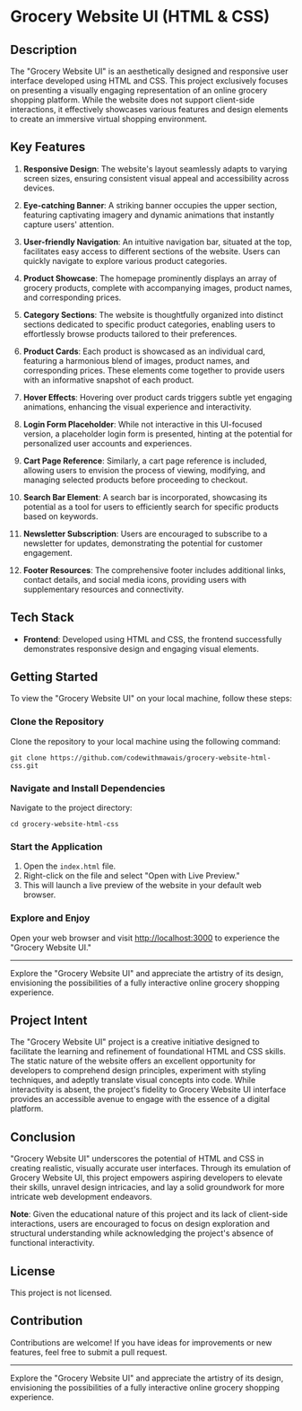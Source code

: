 # Grocery Website UI (HTML & CSS)

## Description

The "Grocery Website UI" is an aesthetically designed and responsive user interface developed using HTML and CSS. This project exclusively focuses on presenting a visually engaging representation of an online grocery shopping platform. While the website does not support client-side interactions, it effectively showcases various features and design elements to create an immersive virtual shopping environment.

## Key Features

1. **Responsive Design**: The website's layout seamlessly adapts to varying screen sizes, ensuring consistent visual appeal and accessibility across devices.

2. **Eye-catching Banner**: A striking banner occupies the upper section, featuring captivating imagery and dynamic animations that instantly capture users' attention.

3. **User-friendly Navigation**: An intuitive navigation bar, situated at the top, facilitates easy access to different sections of the website. Users can quickly navigate to explore various product categories.

4. **Product Showcase**: The homepage prominently displays an array of grocery products, complete with accompanying images, product names, and corresponding prices.

5. **Category Sections**: The website is thoughtfully organized into distinct sections dedicated to specific product categories, enabling users to effortlessly browse products tailored to their preferences.

6. **Product Cards**: Each product is showcased as an individual card, featuring a harmonious blend of images, product names, and corresponding prices. These elements come together to provide users with an informative snapshot of each product.

7. **Hover Effects**: Hovering over product cards triggers subtle yet engaging animations, enhancing the visual experience and interactivity.

8. **Login Form Placeholder**: While not interactive in this UI-focused version, a placeholder login form is presented, hinting at the potential for personalized user accounts and experiences.

9. **Cart Page Reference**: Similarly, a cart page reference is included, allowing users to envision the process of viewing, modifying, and managing selected products before proceeding to checkout.

10. **Search Bar Element**: A search bar is incorporated, showcasing its potential as a tool for users to efficiently search for specific products based on keywords.

11. **Newsletter Subscription**: Users are encouraged to subscribe to a newsletter for updates, demonstrating the potential for customer engagement.

12. **Footer Resources**: The comprehensive footer includes additional links, contact details, and social media icons, providing users with supplementary resources and connectivity.

## Tech Stack

- **Frontend**: Developed using HTML and CSS, the frontend successfully demonstrates responsive design and engaging visual elements.

## Getting Started

To view the "Grocery Website UI" on your local machine, follow these steps:

### Clone the Repository

Clone the repository to your local machine using the following command:

```
git clone https://github.com/codewithmawais/grocery-website-html-css.git
```

### Navigate and Install Dependencies

Navigate to the project directory:

```
cd grocery-website-html-css
```

### Start the Application

1. Open the `index.html` file.
2. Right-click on the file and select "Open with Live Preview."
3. This will launch a live preview of the website in your default web browser.

### Explore and Enjoy

Open your web browser and visit [http://localhost:3000](http://localhost:3000) to experience the "Grocery Website UI."

---

Explore the "Grocery Website UI" and appreciate the artistry of its design, envisioning the possibilities of a fully interactive online grocery shopping experience.

## Project Intent

The "Grocery Website UI" project is a creative initiative designed to facilitate the learning and refinement of foundational HTML and CSS skills. The static nature of the website offers an excellent opportunity for developers to comprehend design principles, experiment with styling techniques, and adeptly translate visual concepts into code. While interactivity is absent, the project's fidelity to Grocery Website UI interface provides an accessible avenue to engage with the essence of a digital platform.

## Conclusion

"Grocery Website UI" underscores the potential of HTML and CSS in creating realistic, visually accurate user interfaces. Through its emulation of Grocery Website UI, this project empowers aspiring developers to elevate their skills, unravel design intricacies, and lay a solid groundwork for more intricate web development endeavors.

**Note**: Given the educational nature of this project and its lack of client-side interactions, users are encouraged to focus on design exploration and structural understanding while acknowledging the project's absence of functional interactivity.


## License

This project is not licensed.

## Contribution

Contributions are welcome! If you have ideas for improvements or new features, feel free to submit a pull request.

---

Explore the "Grocery Website UI" and appreciate the artistry of its design, envisioning the possibilities of a fully interactive online grocery shopping experience.
